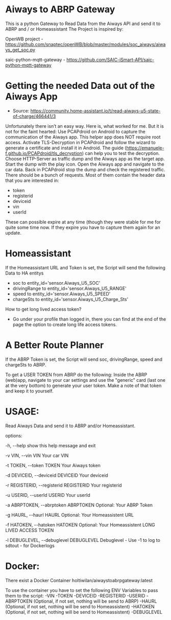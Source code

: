 # Aiways to ABRP Gateway
This is a python Gateway to Read Data from the Aiways API and send it to ABRP and / or Homeassistant
The Project is inspired by:

OpenWB project - https://github.com/snaptec/openWB/blob/master/modules/soc_aiways/aiways_get_soc.py

saic-python-mqtt-gateway - https://github.com/SAIC-iSmart-API/saic-python-mqtt-gateway

# Getting the needed Data out of the Aiways App
- Source: https://community.home-assistant.io/t/read-aiways-u5-state-of-charge/466441/3

Unfortunately there isn’t an easy way.
Here is, what worked for me. But it is not for the faint hearted:
Use PCAPdroid on Android to capture the communication of the Aiways app. This helper app does NOT require root access.
Activate TLS-Decryption in PCAPdroid and follow the wizard to generate a certificate and install it in Android. The guide (https://emanuele-f.github.io/PCAPdroid/tls_decryption) can help you to test the decryption.
Choose HTTP-Server as traffic dump and the Aiways app as the target app.
Start the dump with the play icon.
Open the Aiways app and navigate to the car data.
Back in PCAPdroid stop the dump and check the registered traffic. There should be a bunch of requests. Most of them contain the header data that you are interested in:
- token
- registerid
- deviceid
- vin
- userId

These can possible expire at any time (though they were stable for me for quite some time now. If they expire you have to capture them again for an update.

# Homeassistant
If the Homeassistant URL and Token is set, the Script will send the following Data to HA entitys
- soc to entity_id='sensor.Aiways_U5_SOC'
- drivingRange to entity_id='sensor.Aiways_U5_RANGE'
- speed to entity_id='sensor.Aiways_U5_SPEED'
- chargeSts to entity_id='sensor.Aiways_U5_Charge_Sts'

How to get long lived access token?
- Go under your profile than logged in, there you can find at the end of the page the option to create long life access tokens.


# A Better Route Planner
If the ABRP Token is set, the Script will send soc, drivingRange, speed and chargeSts to ABRP.

To get a USER TOKEN from ABRP do the following:
Inside the ABRP (web)app, navigate to your car settings and use the "generic" card (last one at the very bottom) to generate your user token. Make a note of that token and keep it to yourself.

# USAGE:
    
Read Aiways Data and send it to ABRP and/or Homeassistant.

options:

  -h, --help            show this help message and exit
  
  -v VIN, --vin VIN     Your car VIN
  
  -t TOKEN, --token TOKEN
                        Your Aiways token
                        
  -d DEVICEID, --deviceid DEVICEID
                        Your deviceid
                        
  -r REGISTERID, --registerid REGISTERID
                        Your registerid
                        
  -u USERID, --userId USERID
                        Your userId
                        
  -a ABRPTOKEN, --abrptoken ABRPTOKEN
                        Optional: Your ABRP Token
                        
  -g HAURL, --haurl HAURL
                        Optional: Your Homeassistent URL
                        
  -f HATOKEN, --hatoken HATOKEN
                        Optional: Your Homeassistent LONG LIVED ACCESS TOKEN
                        
  -l DEBUGLEVEL, --debuglevel DEBUGLEVEL
                        Debuglevel - Use -1 to log to sdtout - for Dockerlogs
# Docker:
There exist a Docker Container 
holtiwilan/aiwaystoabrpgateway:latest

To use the container you have to set the following ENV Variables to pass them to the script:
-VIN
-TOKEN
-DEVICEID
-REGISTERID
-USERID
-ABRPTOKEN (Optional, if not set, nothing will be send to ABRP)
-HAURL (Optional, if not set, nothing will be send to Homeassistent)
-HATOKEN (Optional, if not set, nothing will be send to Homeassistent)
-DEBUGLEVEL
